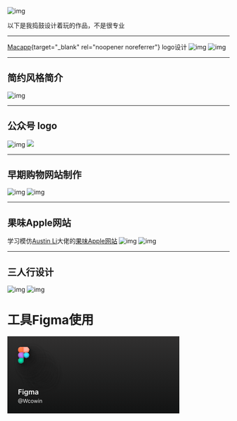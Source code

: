 ![img](https://cn.mcecy.com/image/20230401/bd42de2726075c84f5c44297f93cf221.png)

以下是我捣鼓设计着玩的作品，不是很专业  
***
[Macapp](https://macapp.org.cn/){target="_blank" rel="noopener noreferrer"} logo设计
![img](https://cn.mcecy.com/image/20230401/219682aee80dbf42ac2fd6931a719d7b.jpeg)
![img](https://cn.mcecy.com/image/20230401/06fcb3be6f1688dab454cb92e39613cc.png)
***
## 简约风格简介
![img](https://cn.mcecy.com/image/20230715/8ab6c5061737e364fe9ad6502552c5e4.png)
***

## 公众号 logo
![img](https://cn.mcecy.com/image/20230716/fbb63ff1b98f57f4f2cf92b75cfffb4d.jpeg)
<img class="img1" src="https://cn.mcecy.com/image/20230617/4e9361ee7d2d03ecb9de8aef7531db03.jpg">
***
## 早期购物网站制作  
![img](https://cn.mcecy.com/image/20230402/574c2334f9dfc5f88395acebfc630c23.png)
![img](https://cn.mcecy.com/image/20230402/8319a9373ecb7a0319f3d8b036bb412b.png)

***
## 果味Apple网站
学习模仿[Austin Li](https://github.com/austin2035/astro-air-blog)大佬的[果味Apple网站](https://wcowinastro.netlify.app/)
![img](https://cn.mcecy.com/image/20230505/61097d7951b8f10212a5ef7251615771.png)
![img](https://cn.mcecy.com/image/20230505/7d43a3f6641b35f70c7c1c2e1ac33520.png)
***
## 三人行设计
![img](https://cn.mcecy.com/image/20230503/fe666fc82cfee7250bb2afc3b108b2f0.png)
![img](https://cn.mcecy.com/image/20230528/66700ff7433b1618d6b995e13e1c2644.png)

# 工具Figma使用
<svg width="390" height="175" viewBox="0 0 390 175" fill="none" xmlns="http://www.w3.org/2000/svg">
<rect width="390" height="175" fill="url(#paint0_linear_45_32412)"/>
<g opacity="0.05" filter="url(#filter0_f_45_32412)">
<mask id="mask0_45_32412" style="mask-type:alpha" maskUnits="userSpaceOnUse" x="76" y="76" width="48" height="48">
<path d="M76.4022 82.6183C76.4022 79.2009 79.1726 76.4305 82.59 76.4305H88.7778V88.8061H82.59C79.1726 88.8061 76.4022 86.0358 76.4022 82.6183V82.6183Z" fill="#FF773D"/>
<path d="M76.4022 94.9939C76.4022 91.5765 79.1726 88.8062 82.59 88.8062H88.7778V101.182H82.59C79.1726 101.182 76.4022 98.4114 76.4022 94.9939V94.9939Z" fill="#C677FF"/>
<path d="M101.153 82.6183C101.153 79.2009 98.383 76.4305 94.9655 76.4305H88.7777V88.8061H94.9655C98.3829 88.8061 101.153 86.0358 101.153 82.6183V82.6183Z" fill="#FFB1A3"/>
<circle cx="94.9656" cy="94.9939" r="6.1878" fill="#2FEBFF"/>
<path d="M88.7778 107.369C88.7778 110.787 86.0074 113.557 82.59 113.557C79.1726 113.557 76.4022 110.787 76.4022 107.369C76.4022 103.952 79.1726 101.182 82.59 101.182C84.3596 101.182 88.7778 101.182 88.7778 101.182C88.7778 101.182 88.7778 105.722 88.7778 107.369Z" fill="#00EDAB"/>
</mask>
<g mask="url(#mask0_45_32412)">
<g filter="url(#filter1_d_45_32412)">
<rect x="76" y="76" width="47.9993" height="47.9981" fill="#171717"/>
</g>
</g>
</g>
<g opacity="0.1" filter="url(#filter2_f_45_32412)">
<mask id="mask1_45_32412" style="mask-type:alpha" maskUnits="userSpaceOnUse" x="72" y="72" width="48" height="48">
<path d="M72.4022 78.6183C72.4022 75.2009 75.1726 72.4305 78.59 72.4305H84.7778V84.8061H78.59C75.1726 84.8061 72.4022 82.0358 72.4022 78.6183V78.6183Z" fill="#FF773D"/>
<path d="M72.4022 90.9939C72.4022 87.5765 75.1726 84.8062 78.59 84.8062H84.7778V97.1817H78.59C75.1726 97.1817 72.4022 94.4114 72.4022 90.9939V90.9939Z" fill="#C677FF"/>
<path d="M97.1533 78.6183C97.1533 75.2009 94.383 72.4305 90.9655 72.4305H84.7777V84.8061H90.9655C94.3829 84.8061 97.1533 82.0358 97.1533 78.6183V78.6183Z" fill="#FFB1A3"/>
<circle cx="90.9656" cy="90.9939" r="6.1878" fill="#2FEBFF"/>
<path d="M84.7778 103.369C84.7778 106.787 82.0074 109.557 78.59 109.557C75.1726 109.557 72.4022 106.787 72.4022 103.369C72.4022 99.952 75.1726 97.1816 78.59 97.1816C80.3596 97.1816 84.7778 97.1816 84.7778 97.1816C84.7778 97.1816 84.7778 101.722 84.7778 103.369Z" fill="#00EDAB"/>
</mask>
<g mask="url(#mask1_45_32412)">
<g filter="url(#filter3_d_45_32412)">
<rect x="72" y="72" width="47.9993" height="47.9981" fill="#171717"/>
</g>
</g>
</g>
<g opacity="0.15" filter="url(#filter4_f_45_32412)">
<mask id="mask2_45_32412" style="mask-type:alpha" maskUnits="userSpaceOnUse" x="68" y="68" width="48" height="48">
<path d="M68.4022 74.6183C68.4022 71.2009 71.1726 68.4305 74.59 68.4305H80.7778V80.8061H74.59C71.1726 80.8061 68.4022 78.0358 68.4022 74.6183V74.6183Z" fill="#FF773D"/>
<path d="M68.4022 86.9939C68.4022 83.5765 71.1726 80.8062 74.59 80.8062H80.7778V93.1817H74.59C71.1726 93.1817 68.4022 90.4114 68.4022 86.9939V86.9939Z" fill="#C677FF"/>
<path d="M93.1533 74.6183C93.1533 71.2009 90.383 68.4305 86.9655 68.4305H80.7777V80.8061H86.9655C90.3829 80.8061 93.1533 78.0358 93.1533 74.6183V74.6183Z" fill="#FFB1A3"/>
<circle cx="86.9656" cy="86.9939" r="6.1878" fill="#2FEBFF"/>
<path d="M80.7778 99.3694C80.7778 102.787 78.0074 105.557 74.59 105.557C71.1726 105.557 68.4022 102.787 68.4022 99.3694C68.4022 95.952 71.1726 93.1816 74.59 93.1816C76.3596 93.1816 80.7778 93.1816 80.7778 93.1816C80.7778 93.1816 80.7778 97.7216 80.7778 99.3694Z" fill="#00EDAB"/>
</mask>
<g mask="url(#mask2_45_32412)">
<g filter="url(#filter5_d_45_32412)">
<rect x="68" y="68" width="47.9993" height="47.9981" fill="#171717"/>
</g>
</g>
</g>
<g opacity="0.2" filter="url(#filter6_f_45_32412)">
<mask id="mask3_45_32412" style="mask-type:alpha" maskUnits="userSpaceOnUse" x="64" y="64" width="48" height="48">
<path d="M64.4022 70.6183C64.4022 67.2009 67.1726 64.4305 70.59 64.4305H76.7778V76.8061H70.59C67.1726 76.8061 64.4022 74.0358 64.4022 70.6183V70.6183Z" fill="#FF773D"/>
<path d="M64.4022 82.9939C64.4022 79.5765 67.1726 76.8062 70.59 76.8062H76.7778V89.1817H70.59C67.1726 89.1817 64.4022 86.4114 64.4022 82.9939V82.9939Z" fill="#C677FF"/>
<path d="M89.1533 70.6183C89.1533 67.2009 86.383 64.4305 82.9655 64.4305H76.7777V76.8061H82.9655C86.3829 76.8061 89.1533 74.0358 89.1533 70.6183V70.6183Z" fill="#FFB1A3"/>
<circle cx="82.9656" cy="82.9939" r="6.1878" fill="#2FEBFF"/>
<path d="M76.7778 95.3694C76.7778 98.7869 74.0074 101.557 70.59 101.557C67.1726 101.557 64.4022 98.7869 64.4022 95.3694C64.4022 91.952 67.1726 89.1816 70.59 89.1816C72.3596 89.1816 76.7778 89.1816 76.7778 89.1816C76.7778 89.1816 76.7778 93.7216 76.7778 95.3694Z" fill="#00EDAB"/>
</mask>
<g mask="url(#mask3_45_32412)">
<g filter="url(#filter7_d_45_32412)">
<rect x="64" y="64" width="47.9993" height="47.9981" fill="#171717"/>
</g>
</g>
</g>
<g opacity="0.25" filter="url(#filter8_f_45_32412)">
<mask id="mask4_45_32412" style="mask-type:alpha" maskUnits="userSpaceOnUse" x="56" y="56" width="48" height="48">
<path d="M56.4022 62.6183C56.4022 59.2009 59.1726 56.4305 62.59 56.4305H68.7778V68.8061H62.59C59.1726 68.8061 56.4022 66.0358 56.4022 62.6183V62.6183Z" fill="#FF773D"/>
<path d="M56.4022 74.9939C56.4022 71.5765 59.1726 68.8062 62.59 68.8062H68.7778V81.1817H62.59C59.1726 81.1817 56.4022 78.4114 56.4022 74.9939V74.9939Z" fill="#C677FF"/>
<path d="M81.1533 62.6183C81.1533 59.2009 78.383 56.4305 74.9655 56.4305H68.7777V68.8061H74.9655C78.3829 68.8061 81.1533 66.0358 81.1533 62.6183V62.6183Z" fill="#FFB1A3"/>
<circle cx="74.9656" cy="74.9939" r="6.1878" fill="#2FEBFF"/>
<path d="M68.7778 87.3694C68.7778 90.7869 66.0074 93.5572 62.59 93.5572C59.1726 93.5572 56.4022 90.7869 56.4022 87.3694C56.4022 83.952 59.1726 81.1816 62.59 81.1816C64.3596 81.1816 68.7778 81.1816 68.7778 81.1816C68.7778 81.1816 68.7778 85.7216 68.7778 87.3694Z" fill="#00EDAB"/>
</mask>
<g mask="url(#mask4_45_32412)">
<g filter="url(#filter9_d_45_32412)">
<rect x="56" y="56" width="47.9993" height="47.9981" fill="#171717"/>
</g>
</g>
</g>
<g opacity="0.3" filter="url(#filter10_f_45_32412)">
<mask id="mask5_45_32412" style="mask-type:alpha" maskUnits="userSpaceOnUse" x="48" y="48" width="48" height="48">
<path d="M48.4022 54.6183C48.4022 51.2009 51.1726 48.4305 54.59 48.4305H60.7778V60.8061H54.59C51.1726 60.8061 48.4022 58.0358 48.4022 54.6183V54.6183Z" fill="#FF773D"/>
<path d="M48.4022 66.9939C48.4022 63.5765 51.1726 60.8062 54.59 60.8062H60.7778V73.1817H54.59C51.1726 73.1817 48.4022 70.4114 48.4022 66.9939V66.9939Z" fill="#C677FF"/>
<path d="M73.1533 54.6183C73.1533 51.2009 70.383 48.4305 66.9655 48.4305H60.7777V60.8061H66.9655C70.3829 60.8061 73.1533 58.0358 73.1533 54.6183V54.6183Z" fill="#FFB1A3"/>
<circle cx="66.9656" cy="66.9939" r="6.1878" fill="#2FEBFF"/>
<path d="M60.7778 79.3694C60.7778 82.7869 58.0074 85.5572 54.59 85.5572C51.1726 85.5572 48.4022 82.7869 48.4022 79.3694C48.4022 75.952 51.1726 73.1816 54.59 73.1816C56.3596 73.1816 60.7778 73.1816 60.7778 73.1816C60.7778 73.1816 60.7778 77.7216 60.7778 79.3694Z" fill="#00EDAB"/>
</mask>
<g mask="url(#mask5_45_32412)">
<g filter="url(#filter11_d_45_32412)">
<rect x="48" y="48" width="47.9993" height="47.9981" fill="#171717"/>
</g>
</g>
</g>
<g opacity="0.35" filter="url(#filter12_f_45_32412)">
<mask id="mask6_45_32412" style="mask-type:alpha" maskUnits="userSpaceOnUse" x="40" y="40" width="48" height="48">
<path d="M40.4022 46.6183C40.4022 43.2009 43.1726 40.4305 46.59 40.4305H52.7778V52.8061H46.59C43.1726 52.8061 40.4022 50.0358 40.4022 46.6183V46.6183Z" fill="#FF773D"/>
<path d="M40.4022 58.9939C40.4022 55.5765 43.1726 52.8062 46.59 52.8062H52.7778V65.1817H46.59C43.1726 65.1817 40.4022 62.4114 40.4022 58.9939V58.9939Z" fill="#C677FF"/>
<path d="M65.1533 46.6183C65.1533 43.2009 62.383 40.4305 58.9655 40.4305H52.7777V52.8061H58.9655C62.3829 52.8061 65.1533 50.0358 65.1533 46.6183V46.6183Z" fill="#FFB1A3"/>
<circle cx="58.9656" cy="58.9939" r="6.1878" fill="#2FEBFF"/>
<path d="M52.7778 71.3694C52.7778 74.7869 50.0074 77.5572 46.59 77.5572C43.1726 77.5572 40.4022 74.7869 40.4022 71.3694C40.4022 67.952 43.1726 65.1816 46.59 65.1816C48.3596 65.1816 52.7778 65.1816 52.7778 65.1816C52.7778 65.1816 52.7778 69.7216 52.7778 71.3694Z" fill="#00EDAB"/>
</mask>
<g mask="url(#mask6_45_32412)">
<g filter="url(#filter13_d_45_32412)">
<rect x="40" y="40" width="47.9993" height="47.9981" fill="#171717"/>
</g>
</g>
</g>
<g opacity="0.4" filter="url(#filter14_f_45_32412)">
<mask id="mask7_45_32412" style="mask-type:alpha" maskUnits="userSpaceOnUse" x="39" y="39" width="48" height="48">
<path d="M39.4022 45.6183C39.4022 42.2009 42.1726 39.4305 45.59 39.4305H51.7778V51.8061H45.59C42.1726 51.8061 39.4022 49.0358 39.4022 45.6183V45.6183Z" fill="#FF773D"/>
<path d="M39.4022 57.9939C39.4022 54.5765 42.1726 51.8062 45.59 51.8062H51.7778V64.1817H45.59C42.1726 64.1817 39.4022 61.4114 39.4022 57.9939V57.9939Z" fill="#C677FF"/>
<path d="M64.1533 45.6183C64.1533 42.2009 61.383 39.4305 57.9655 39.4305H51.7777V51.8061H57.9655C61.3829 51.8061 64.1533 49.0358 64.1533 45.6183V45.6183Z" fill="#FFB1A3"/>
<circle cx="57.9656" cy="57.9939" r="6.1878" fill="#2FEBFF"/>
<path d="M51.7778 70.3694C51.7778 73.7869 49.0074 76.5572 45.59 76.5572C42.1726 76.5572 39.4022 73.7869 39.4022 70.3694C39.4022 66.952 42.1726 64.1816 45.59 64.1816C47.3596 64.1816 51.7778 64.1816 51.7778 64.1816C51.7778 64.1816 51.7778 68.7216 51.7778 70.3694Z" fill="#00EDAB"/>
</mask>
<g mask="url(#mask7_45_32412)">
<g filter="url(#filter15_d_45_32412)">
<rect x="39" y="39" width="47.9993" height="47.9981" fill="#171717"/>
</g>
</g>
</g>
<g opacity="0.45" filter="url(#filter16_f_45_32412)">
<mask id="mask8_45_32412" style="mask-type:alpha" maskUnits="userSpaceOnUse" x="35" y="35" width="48" height="48">
<path d="M35.4022 41.6183C35.4022 38.2009 38.1726 35.4305 41.59 35.4305H47.7778V47.8061H41.59C38.1726 47.8061 35.4022 45.0358 35.4022 41.6183V41.6183Z" fill="#FF773D"/>
<path d="M35.4022 53.9939C35.4022 50.5765 38.1726 47.8062 41.59 47.8062H47.7778V60.1817H41.59C38.1726 60.1817 35.4022 57.4114 35.4022 53.9939V53.9939Z" fill="#C677FF"/>
<path d="M60.1533 41.6183C60.1533 38.2009 57.383 35.4305 53.9655 35.4305H47.7777V47.8061H53.9655C57.3829 47.8061 60.1533 45.0358 60.1533 41.6183V41.6183Z" fill="#FFB1A3"/>
<circle cx="53.9656" cy="53.9939" r="6.1878" fill="#2FEBFF"/>
<path d="M47.7778 66.3694C47.7778 69.7869 45.0074 72.5572 41.59 72.5572C38.1726 72.5572 35.4022 69.7869 35.4022 66.3694C35.4022 62.952 38.1726 60.1816 41.59 60.1816C43.3596 60.1816 47.7778 60.1816 47.7778 60.1816C47.7778 60.1816 47.7778 64.7216 47.7778 66.3694Z" fill="#00EDAB"/>
</mask>
<g mask="url(#mask8_45_32412)">
<g filter="url(#filter17_d_45_32412)">
<rect x="35" y="35" width="47.9993" height="47.9981" fill="#171717"/>
</g>
</g>
</g>
<g opacity="0.5" filter="url(#filter18_f_45_32412)">
<mask id="mask9_45_32412" style="mask-type:alpha" maskUnits="userSpaceOnUse" x="31" y="31" width="48" height="48">
<path d="M31.4022 37.6183C31.4022 34.2009 34.1726 31.4305 37.59 31.4305H43.7778V43.8061H37.59C34.1726 43.8061 31.4022 41.0358 31.4022 37.6183V37.6183Z" fill="#FF773D"/>
<path d="M31.4022 49.9939C31.4022 46.5765 34.1726 43.8062 37.59 43.8062H43.7778V56.1817H37.59C34.1726 56.1817 31.4022 53.4114 31.4022 49.9939V49.9939Z" fill="#C677FF"/>
<path d="M56.1533 37.6183C56.1533 34.2009 53.383 31.4305 49.9655 31.4305H43.7777V43.8061H49.9655C53.3829 43.8061 56.1533 41.0358 56.1533 37.6183V37.6183Z" fill="#FFB1A3"/>
<circle cx="49.9656" cy="49.9939" r="6.1878" fill="#2FEBFF"/>
<path d="M43.7778 62.3694C43.7778 65.7869 41.0074 68.5572 37.59 68.5572C34.1726 68.5572 31.4022 65.7869 31.4022 62.3694C31.4022 58.952 34.1726 56.1816 37.59 56.1816C39.3596 56.1816 43.7778 56.1816 43.7778 56.1816C43.7778 56.1816 43.7778 60.7216 43.7778 62.3694Z" fill="#00EDAB"/>
</mask>
<g mask="url(#mask9_45_32412)">
<g filter="url(#filter19_d_45_32412)">
<rect x="31" y="31" width="47.9993" height="47.9981" fill="#171717"/>
</g>
</g>
</g>
<g opacity="0.55" filter="url(#filter20_f_45_32412)">
<mask id="mask10_45_32412" style="mask-type:alpha" maskUnits="userSpaceOnUse" x="29" y="29" width="48" height="48">
<path d="M29.4022 35.6183C29.4022 32.2009 32.1726 29.4305 35.59 29.4305H41.7778V41.8061H35.59C32.1726 41.8061 29.4022 39.0358 29.4022 35.6183V35.6183Z" fill="#FF773D"/>
<path d="M29.4022 47.9939C29.4022 44.5765 32.1726 41.8062 35.59 41.8062H41.7778V54.1817H35.59C32.1726 54.1817 29.4022 51.4114 29.4022 47.9939V47.9939Z" fill="#C677FF"/>
<path d="M54.1533 35.6183C54.1533 32.2009 51.383 29.4305 47.9655 29.4305H41.7777V41.8061H47.9655C51.3829 41.8061 54.1533 39.0358 54.1533 35.6183V35.6183Z" fill="#FFB1A3"/>
<circle cx="47.9656" cy="47.9939" r="6.1878" fill="#2FEBFF"/>
<path d="M41.7778 60.3694C41.7778 63.7869 39.0074 66.5572 35.59 66.5572C32.1726 66.5572 29.4022 63.7869 29.4022 60.3694C29.4022 56.952 32.1726 54.1816 35.59 54.1816C37.3596 54.1816 41.7778 54.1816 41.7778 54.1816C41.7778 54.1816 41.7778 58.7216 41.7778 60.3694Z" fill="#00EDAB"/>
</mask>
<g mask="url(#mask10_45_32412)">
<g filter="url(#filter21_d_45_32412)">
<rect x="29" y="29" width="47.9993" height="47.9981" fill="#171717"/>
</g>
</g>
</g>
<g opacity="0.6" filter="url(#filter22_f_45_32412)">
<mask id="mask11_45_32412" style="mask-type:alpha" maskUnits="userSpaceOnUse" x="27" y="27" width="48" height="48">
<path d="M27.4022 33.6183C27.4022 30.2009 30.1726 27.4305 33.59 27.4305H39.7778V39.8061H33.59C30.1726 39.8061 27.4022 37.0358 27.4022 33.6183V33.6183Z" fill="#FF773D"/>
<path d="M27.4022 45.9939C27.4022 42.5765 30.1726 39.8062 33.59 39.8062H39.7778V52.1817H33.59C30.1726 52.1817 27.4022 49.4114 27.4022 45.9939V45.9939Z" fill="#C677FF"/>
<path d="M52.1533 33.6183C52.1533 30.2009 49.383 27.4305 45.9655 27.4305H39.7777V39.8061H45.9655C49.3829 39.8061 52.1533 37.0358 52.1533 33.6183V33.6183Z" fill="#FFB1A3"/>
<circle cx="45.9656" cy="45.9939" r="6.1878" fill="#2FEBFF"/>
<path d="M39.7778 58.3694C39.7778 61.7869 37.0074 64.5572 33.59 64.5572C30.1726 64.5572 27.4022 61.7869 27.4022 58.3694C27.4022 54.952 30.1726 52.1816 33.59 52.1816C35.3596 52.1816 39.7778 52.1816 39.7778 52.1816C39.7778 52.1816 39.7778 56.7216 39.7778 58.3694Z" fill="#00EDAB"/>
</mask>
<g mask="url(#mask11_45_32412)">
<g filter="url(#filter23_d_45_32412)">
<rect x="27" y="27" width="47.9993" height="47.9981" fill="#171717"/>
</g>
</g>
</g>
<g opacity="0.6" filter="url(#filter24_f_45_32412)">
<mask id="mask12_45_32412" style="mask-type:alpha" maskUnits="userSpaceOnUse" x="26" y="26" width="48" height="48">
<path d="M26.4022 32.6183C26.4022 29.2009 29.1726 26.4305 32.59 26.4305H38.7778V38.8061H32.59C29.1726 38.8061 26.4022 36.0358 26.4022 32.6183V32.6183Z" fill="#FF773D"/>
<path d="M26.4022 44.9939C26.4022 41.5765 29.1726 38.8062 32.59 38.8062H38.7778V51.1817H32.59C29.1726 51.1817 26.4022 48.4114 26.4022 44.9939V44.9939Z" fill="#C677FF"/>
<path d="M51.1533 32.6183C51.1533 29.2009 48.383 26.4305 44.9655 26.4305H38.7777V38.8061H44.9655C48.3829 38.8061 51.1533 36.0358 51.1533 32.6183V32.6183Z" fill="#FFB1A3"/>
<circle cx="44.9656" cy="44.9939" r="6.1878" fill="#2FEBFF"/>
<path d="M38.7778 57.3694C38.7778 60.7869 36.0074 63.5572 32.59 63.5572C29.1726 63.5572 26.4022 60.7869 26.4022 57.3694C26.4022 53.952 29.1726 51.1816 32.59 51.1816C34.3596 51.1816 38.7778 51.1816 38.7778 51.1816C38.7778 51.1816 38.7778 55.7216 38.7778 57.3694Z" fill="#00EDAB"/>
</mask>
<g mask="url(#mask12_45_32412)">
<g filter="url(#filter25_d_45_32412)">
<rect x="26" y="26" width="47.9993" height="47.9981" fill="#171717"/>
</g>
</g>
</g>
<g opacity="0.6" filter="url(#filter26_f_45_32412)">
<mask id="mask13_45_32412" style="mask-type:alpha" maskUnits="userSpaceOnUse" x="25" y="25" width="48" height="48">
<path d="M25.4022 31.6183C25.4022 28.2009 28.1726 25.4305 31.59 25.4305H37.7778V37.8061H31.59C28.1726 37.8061 25.4022 35.0358 25.4022 31.6183V31.6183Z" fill="#FF773D"/>
<path d="M25.4022 43.9939C25.4022 40.5765 28.1726 37.8062 31.59 37.8062H37.7778V50.1817H31.59C28.1726 50.1817 25.4022 47.4114 25.4022 43.9939V43.9939Z" fill="#C677FF"/>
<path d="M50.1533 31.6183C50.1533 28.2009 47.383 25.4305 43.9655 25.4305H37.7777V37.8061H43.9655C47.3829 37.8061 50.1533 35.0358 50.1533 31.6183V31.6183Z" fill="#FFB1A3"/>
<circle cx="43.9656" cy="43.9939" r="6.1878" fill="#2FEBFF"/>
<path d="M37.7778 56.3694C37.7778 59.7869 35.0074 62.5572 31.59 62.5572C28.1726 62.5572 25.4022 59.7869 25.4022 56.3694C25.4022 52.952 28.1726 50.1816 31.59 50.1816C33.3596 50.1816 37.7778 50.1816 37.7778 50.1816C37.7778 50.1816 37.7778 54.7216 37.7778 56.3694Z" fill="#00EDAB"/>
</mask>
<g mask="url(#mask13_45_32412)">
<g filter="url(#filter27_d_45_32412)">
<rect x="25" y="25" width="47.9993" height="47.9981" fill="#171717"/>
</g>
</g>
</g>
<g opacity="0.6" filter="url(#filter28_f_45_32412)">
<mask id="mask14_45_32412" style="mask-type:alpha" maskUnits="userSpaceOnUse" x="24" y="24" width="49" height="49">
<path d="M24.9022 31.1183C24.9022 27.7009 27.6726 24.9305 31.09 24.9305H37.2778V37.3061H31.09C27.6726 37.3061 24.9022 34.5358 24.9022 31.1183V31.1183Z" fill="#FF773D"/>
<path d="M24.9022 43.4939C24.9022 40.0765 27.6726 37.3062 31.09 37.3062H37.2778V49.6817H31.09C27.6726 49.6817 24.9022 46.9114 24.9022 43.4939V43.4939Z" fill="#C677FF"/>
<path d="M49.6533 31.1183C49.6533 27.7009 46.883 24.9305 43.4655 24.9305H37.2777V37.3061H43.4655C46.8829 37.3061 49.6533 34.5358 49.6533 31.1183V31.1183Z" fill="#FFB1A3"/>
<circle cx="43.4656" cy="43.4939" r="6.1878" fill="#2FEBFF"/>
<path d="M37.2778 55.8694C37.2778 59.2869 34.5074 62.0572 31.09 62.0572C27.6726 62.0572 24.9022 59.2869 24.9022 55.8694C24.9022 52.452 27.6726 49.6816 31.09 49.6816C32.8596 49.6816 37.2778 49.6816 37.2778 49.6816C37.2778 49.6816 37.2778 54.2216 37.2778 55.8694Z" fill="#00EDAB"/>
</mask>
<g mask="url(#mask14_45_32412)">
<g filter="url(#filter29_d_45_32412)">
<rect x="24.5" y="24.5" width="47.9993" height="47.9981" fill="#171717"/>
</g>
</g>
</g>
<g filter="url(#filter30_ii_45_32412)">
<path d="M24.4022 30.6183C24.4022 27.2009 27.1726 24.4305 30.59 24.4305H36.7778V36.8061H30.59C27.1726 36.8061 24.4022 34.0358 24.4022 30.6183V30.6183Z" fill="#FF773D"/>
</g>
<g filter="url(#filter31_ii_45_32412)">
<path d="M24.4022 42.9939C24.4022 39.5765 27.1726 36.8062 30.59 36.8062H36.7778V49.1817H30.59C27.1726 49.1817 24.4022 46.4114 24.4022 42.9939V42.9939Z" fill="#C677FF"/>
</g>
<g filter="url(#filter32_ii_45_32412)">
<path d="M49.1533 30.6183C49.1533 27.2009 46.383 24.4305 42.9655 24.4305H36.7777V36.8061H42.9655C46.3829 36.8061 49.1533 34.0358 49.1533 30.6183V30.6183Z" fill="#FFB1A3"/>
</g>
<g filter="url(#filter33_ii_45_32412)">
<circle cx="42.9656" cy="42.9939" r="6.1878" fill="#2FEBFF"/>
</g>
<g filter="url(#filter34_ii_45_32412)">
<path d="M36.7778 55.3694C36.7778 58.7869 34.0074 61.5572 30.59 61.5572C27.1726 61.5572 24.4022 58.7869 24.4022 55.3694C24.4022 51.952 27.1726 49.1816 30.59 49.1816C32.3596 49.1816 36.7778 49.1816 36.7778 49.1816C36.7778 49.1816 36.7778 53.7216 36.7778 55.3694Z" fill="#00EDAB"/>
</g>
<path d="M25.1477 132V120.364H32.6023V122.131H27.2557V125.29H32.0909V127.057H27.2557V132H25.1477ZM34.4318 132V123.273H36.4886V132H34.4318ZM35.4659 122.034C35.1402 122.034 34.8598 121.926 34.625 121.71C34.3902 121.491 34.2727 121.227 34.2727 120.92C34.2727 120.61 34.3902 120.347 34.625 120.131C34.8598 119.911 35.1402 119.801 35.4659 119.801C35.7955 119.801 36.0758 119.911 36.3068 120.131C36.5417 120.347 36.6591 120.61 36.6591 120.92C36.6591 121.227 36.5417 121.491 36.3068 121.71C36.0758 121.926 35.7955 122.034 35.4659 122.034ZM42.3991 135.455C41.6605 135.455 41.026 135.354 40.4957 135.153C39.9654 134.956 39.5393 134.691 39.2173 134.358C38.8954 134.025 38.6719 133.655 38.5469 133.25L40.3991 132.801C40.4825 132.972 40.6037 133.14 40.7628 133.307C40.9219 133.477 41.1359 133.617 41.4048 133.727C41.6776 133.841 42.0204 133.898 42.4332 133.898C43.0166 133.898 43.4995 133.756 43.8821 133.472C44.2647 133.191 44.456 132.729 44.456 132.085V130.432H44.3537C44.2476 130.644 44.0923 130.862 43.8878 131.085C43.687 131.309 43.42 131.496 43.0866 131.648C42.7571 131.799 42.3423 131.875 41.8423 131.875C41.1719 131.875 40.5639 131.718 40.0185 131.403C39.4768 131.085 39.045 130.612 38.723 129.983C38.4048 129.35 38.2457 128.559 38.2457 127.608C38.2457 126.65 38.4048 125.841 38.723 125.182C39.045 124.519 39.4787 124.017 40.0241 123.676C40.5696 123.331 41.1776 123.159 41.848 123.159C42.3594 123.159 42.7798 123.246 43.1094 123.42C43.4427 123.591 43.7079 123.797 43.9048 124.04C44.1018 124.278 44.2514 124.504 44.3537 124.716H44.4673V123.273H46.4957V132.142C46.4957 132.888 46.3177 133.506 45.9616 133.994C45.6056 134.483 45.1188 134.848 44.5014 135.091C43.884 135.333 43.1832 135.455 42.3991 135.455ZM42.4162 130.261C42.8518 130.261 43.223 130.155 43.5298 129.943C43.8366 129.731 44.0696 129.426 44.2287 129.028C44.3878 128.631 44.4673 128.153 44.4673 127.597C44.4673 127.047 44.3878 126.566 44.2287 126.153C44.0734 125.741 43.8423 125.42 43.5355 125.193C43.2325 124.962 42.8594 124.847 42.4162 124.847C41.9579 124.847 41.5753 124.966 41.2685 125.205C40.9616 125.443 40.7306 125.771 40.5753 126.188C40.42 126.6 40.3423 127.07 40.3423 127.597C40.3423 128.131 40.42 128.598 40.5753 129C40.7344 129.398 40.9673 129.708 41.2741 129.932C41.5848 130.152 41.9654 130.261 42.4162 130.261ZM48.6037 132V123.273H50.5696V124.756H50.6719C50.8537 124.256 51.1548 123.866 51.5753 123.585C51.9957 123.301 52.4976 123.159 53.081 123.159C53.6719 123.159 54.17 123.303 54.5753 123.591C54.9844 123.875 55.2723 124.263 55.4389 124.756H55.5298C55.723 124.271 56.0488 123.884 56.5071 123.597C56.9692 123.305 57.5166 123.159 58.1491 123.159C58.9522 123.159 59.6075 123.413 60.1151 123.92C60.6226 124.428 60.8764 125.169 60.8764 126.142V132H58.8139V126.46C58.8139 125.919 58.67 125.523 58.3821 125.273C58.0942 125.019 57.742 124.892 57.3253 124.892C56.8291 124.892 56.4408 125.047 56.1605 125.358C55.884 125.665 55.7457 126.064 55.7457 126.557V132H53.7287V126.375C53.7287 125.924 53.5923 125.564 53.3196 125.295C53.0507 125.027 52.6984 124.892 52.2628 124.892C51.9673 124.892 51.6984 124.968 51.456 125.119C51.2135 125.267 51.0204 125.477 50.8764 125.75C50.7325 126.019 50.6605 126.333 50.6605 126.693V132H48.6037ZM65.4744 132.176C64.9214 132.176 64.4233 132.078 63.9801 131.881C63.5407 131.68 63.1922 131.384 62.9347 130.994C62.6809 130.604 62.554 130.123 62.554 129.551C62.554 129.059 62.6449 128.652 62.8267 128.33C63.0085 128.008 63.2566 127.75 63.571 127.557C63.8854 127.364 64.2396 127.218 64.6335 127.119C65.0313 127.017 65.4422 126.943 65.8665 126.898C66.3778 126.845 66.7926 126.797 67.1108 126.756C67.429 126.71 67.66 126.642 67.804 126.551C67.9517 126.456 68.0256 126.311 68.0256 126.114V126.08C68.0256 125.652 67.8987 125.32 67.6449 125.085C67.3911 124.85 67.0256 124.733 66.5483 124.733C66.0445 124.733 65.6449 124.843 65.3494 125.062C65.0578 125.282 64.8608 125.542 64.7585 125.841L62.8381 125.568C62.9896 125.038 63.2396 124.595 63.5881 124.239C63.9366 123.879 64.3627 123.61 64.8665 123.432C65.3703 123.25 65.9271 123.159 66.5369 123.159C66.9574 123.159 67.3759 123.208 67.7926 123.307C68.2093 123.405 68.59 123.568 68.9347 123.795C69.2794 124.019 69.5559 124.324 69.7642 124.71C69.9763 125.097 70.0824 125.58 70.0824 126.159V132H68.1051V130.801H68.0369C67.9119 131.044 67.7358 131.271 67.5085 131.483C67.285 131.691 67.0028 131.86 66.6619 131.989C66.3248 132.114 65.929 132.176 65.4744 132.176ZM66.0085 130.665C66.4214 130.665 66.7794 130.583 67.0824 130.42C67.3854 130.254 67.6184 130.034 67.7812 129.761C67.9479 129.489 68.0312 129.191 68.0312 128.869V127.841C67.9669 127.894 67.857 127.943 67.7017 127.989C67.5502 128.034 67.3797 128.074 67.1903 128.108C67.0009 128.142 66.8134 128.172 66.6278 128.199C66.4422 128.225 66.2813 128.248 66.1449 128.267C65.8381 128.309 65.5634 128.377 65.321 128.472C65.0786 128.566 64.8873 128.699 64.7472 128.869C64.607 129.036 64.5369 129.252 64.5369 129.517C64.5369 129.896 64.6752 130.182 64.9517 130.375C65.2282 130.568 65.5805 130.665 66.0085 130.665Z" fill="#FBFBFB"/>
<path d="M29.9489 152.023C29.0795 152.023 28.3111 151.903 27.6435 151.665C26.9759 151.429 26.4148 151.081 25.9602 150.621C25.5057 150.161 25.1619 149.597 24.929 148.929C24.696 148.261 24.5795 147.497 24.5795 146.636C24.5795 145.804 24.6974 145.06 24.9332 144.403C25.1719 143.747 25.517 143.19 25.9688 142.733C26.4233 142.273 26.9744 141.922 27.6222 141.68C28.2727 141.439 29.0085 141.318 29.8295 141.318C30.6278 141.318 31.3267 141.449 31.9261 141.71C32.5284 141.969 33.0313 142.32 33.4347 142.763C33.8409 143.203 34.1449 143.699 34.3466 144.25C34.5511 144.801 34.6534 145.369 34.6534 145.955C34.6534 146.366 34.6335 146.784 34.5938 147.207C34.554 147.631 34.4702 148.02 34.3423 148.375C34.2145 148.727 34.017 149.011 33.75 149.227C33.4858 149.443 33.1278 149.551 32.6761 149.551C32.4773 149.551 32.2585 149.52 32.0199 149.457C31.7812 149.395 31.5696 149.291 31.3849 149.146C31.2003 149.001 31.0909 148.807 31.0568 148.562H31.0057C30.9375 148.727 30.8324 148.884 30.6903 149.031C30.5511 149.179 30.3679 149.297 30.1406 149.385C29.9162 149.473 29.642 149.511 29.3182 149.5C28.9489 149.486 28.6236 149.403 28.3423 149.253C28.0611 149.099 27.8253 148.892 27.6349 148.631C27.4474 148.366 27.3054 148.061 27.2088 147.714C27.1151 147.365 27.0682 146.989 27.0682 146.585C27.0682 146.202 27.125 145.851 27.2386 145.533C27.3523 145.214 27.5099 144.936 27.7116 144.697C27.9162 144.459 28.1548 144.268 28.4276 144.126C28.7031 143.982 29 143.892 29.3182 143.858C29.6023 143.83 29.8608 143.842 30.0938 143.896C30.3267 143.947 30.5185 144.026 30.669 144.131C30.8196 144.233 30.9148 144.347 30.9545 144.472H31.0057V143.994H31.9091V147.847C31.9091 148.085 31.9759 148.295 32.1094 148.477C32.2429 148.659 32.4375 148.75 32.6932 148.75C32.983 148.75 33.2045 148.651 33.358 148.452C33.5142 148.253 33.6207 147.946 33.6776 147.531C33.7372 147.116 33.767 146.585 33.767 145.938C33.767 145.557 33.7145 145.182 33.6094 144.812C33.5071 144.44 33.3509 144.092 33.1406 143.768C32.9332 143.445 32.6705 143.159 32.3523 142.912C32.0341 142.665 31.6605 142.472 31.2315 142.332C30.8054 142.19 30.321 142.119 29.7784 142.119C29.1108 142.119 28.5128 142.223 27.9844 142.43C27.4588 142.635 27.0114 142.935 26.642 143.33C26.2756 143.722 25.9957 144.199 25.8026 144.761C25.6122 145.321 25.517 145.957 25.517 146.67C25.517 147.395 25.6122 148.038 25.8026 148.601C25.9957 149.163 26.2798 149.638 26.6548 150.024C27.0327 150.411 27.5 150.705 28.0568 150.906C28.6136 151.105 29.2557 151.205 29.983 151.205C30.2955 151.205 30.6037 151.175 30.9077 151.115C31.2116 151.055 31.4801 150.99 31.7131 150.919C31.946 150.848 32.1136 150.795 32.2159 150.761L32.4545 151.545C32.2784 151.619 32.0483 151.693 31.7642 151.767C31.483 151.841 31.1818 151.902 30.8608 151.95C30.5426 151.999 30.2386 152.023 29.9489 152.023ZM29.4545 148.631C29.8352 148.631 30.1435 148.554 30.3793 148.401C30.6151 148.247 30.7869 148.016 30.8949 147.706C31.0028 147.396 31.0568 147.006 31.0568 146.534C31.0568 146.057 30.9972 145.685 30.8778 145.418C30.7585 145.151 30.5824 144.963 30.3494 144.855C30.1165 144.747 29.8295 144.693 29.4886 144.693C29.1648 144.693 28.8878 144.778 28.6577 144.949C28.4304 145.116 28.2557 145.341 28.1335 145.622C28.0142 145.901 27.9545 146.205 27.9545 146.534C27.9545 146.898 28.0028 147.24 28.0994 147.561C28.196 147.879 28.3537 148.138 28.5724 148.337C28.7912 148.533 29.0852 148.631 29.4545 148.631ZM37.8803 151L35.494 142.273H36.5678L38.3917 149.381H38.4769L40.3349 142.273H41.5281L43.386 149.381H43.4712L45.2951 142.273H46.369L43.9826 151H42.8917L40.9656 144.045H40.8974L38.9712 151H37.8803ZM49.5991 151.136C48.9854 151.136 48.457 150.991 48.0138 150.702C47.5707 150.412 47.2298 150.013 46.9911 149.504C46.7525 148.996 46.6332 148.415 46.6332 147.761C46.6332 147.097 46.7553 146.51 46.9996 146.001C47.2468 145.49 47.5906 145.091 48.0309 144.804C48.4741 144.514 48.9911 144.369 49.582 144.369C50.0423 144.369 50.457 144.455 50.8263 144.625C51.1957 144.795 51.4982 145.034 51.734 145.341C51.9698 145.648 52.1161 146.006 52.1729 146.415H51.1673C51.0906 146.116 50.9201 145.852 50.6559 145.622C50.3945 145.389 50.0423 145.273 49.5991 145.273C49.207 145.273 48.8633 145.375 48.5678 145.58C48.2752 145.781 48.0465 146.067 47.8817 146.436C47.7198 146.803 47.6388 147.233 47.6388 147.727C47.6388 148.233 47.7184 148.673 47.8775 149.048C48.0394 149.423 48.2667 149.714 48.5593 149.922C48.8548 150.129 49.2013 150.233 49.5991 150.233C49.8604 150.233 50.0977 150.188 50.3107 150.097C50.5238 150.006 50.7042 149.875 50.8519 149.705C50.9996 149.534 51.1048 149.33 51.1673 149.091H52.1729C52.1161 149.477 51.9755 149.825 51.7511 150.135C51.5295 150.442 51.2354 150.686 50.869 150.868C50.5053 151.047 50.082 151.136 49.5991 151.136ZM56.3022 151.136C55.7113 151.136 55.1928 150.996 54.7468 150.714C54.3036 150.433 53.957 150.04 53.707 149.534C53.4599 149.028 53.3363 148.437 53.3363 147.761C53.3363 147.08 53.4599 146.484 53.707 145.976C53.957 145.467 54.3036 145.072 54.7468 144.791C55.1928 144.51 55.7113 144.369 56.3022 144.369C56.8931 144.369 57.4102 144.51 57.8533 144.791C58.2994 145.072 58.646 145.467 58.8931 145.976C59.1431 146.484 59.2681 147.08 59.2681 147.761C59.2681 148.437 59.1431 149.028 58.8931 149.534C58.646 150.04 58.2994 150.433 57.8533 150.714C57.4102 150.996 56.8931 151.136 56.3022 151.136ZM56.3022 150.233C56.7511 150.233 57.1204 150.118 57.4102 149.888C57.6999 149.658 57.9144 149.355 58.0536 148.98C58.1928 148.605 58.2624 148.199 58.2624 147.761C58.2624 147.324 58.1928 146.916 58.0536 146.538C57.9144 146.161 57.6999 145.855 57.4102 145.622C57.1204 145.389 56.7511 145.273 56.3022 145.273C55.8533 145.273 55.484 145.389 55.1942 145.622C54.9045 145.855 54.69 146.161 54.5508 146.538C54.4116 146.916 54.342 147.324 54.342 147.761C54.342 148.199 54.4116 148.605 54.5508 148.98C54.69 149.355 54.9045 149.658 55.1942 149.888C55.484 150.118 55.8533 150.233 56.3022 150.233ZM62.0636 151L60.0692 144.455H61.1261L62.5408 149.466H62.609L64.0067 144.455H65.0806L66.4613 149.449H66.5295L67.9442 144.455H69.0011L67.0067 151H66.0181L64.5863 145.972H64.484L63.0522 151H62.0636ZM70.3306 151V144.455H71.3363V151H70.3306ZM70.842 143.364C70.646 143.364 70.4769 143.297 70.3349 143.163C70.1957 143.03 70.1261 142.869 70.1261 142.682C70.1261 142.494 70.1957 142.334 70.3349 142.2C70.4769 142.067 70.646 142 70.842 142C71.038 142 71.2056 142.067 71.3448 142.2C71.4869 142.334 71.5579 142.494 71.5579 142.682C71.5579 142.869 71.4869 143.03 71.3448 143.163C71.2056 143.297 71.038 143.364 70.842 143.364ZM74.1839 147.062V151H73.1783V144.455H74.1499V145.477H74.2351C74.3885 145.145 74.6214 144.878 74.9339 144.676C75.2464 144.472 75.6499 144.369 76.1442 144.369C76.5874 144.369 76.9751 144.46 77.3075 144.642C77.6399 144.821 77.8984 145.094 78.0831 145.46C78.2678 145.824 78.3601 146.284 78.3601 146.841V151H77.3544V146.909C77.3544 146.395 77.2209 145.994 76.9538 145.707C76.6868 145.418 76.3203 145.273 75.8544 145.273C75.5334 145.273 75.2464 145.342 74.9936 145.482C74.7436 145.621 74.5462 145.824 74.4013 146.091C74.2564 146.358 74.1839 146.682 74.1839 147.062Z" fill="#FBFBFB"/>
<defs>
<filter id="filter0_f_45_32412" x="28" y="28" width="144" height="144" filterUnits="userSpaceOnUse" color-interpolation-filters="sRGB">
<feFlood flood-opacity="0" result="BackgroundImageFix"/>
<feBlend mode="normal" in="SourceGraphic" in2="BackgroundImageFix" result="shape"/>
<feGaussianBlur stdDeviation="24" result="effect1_foregroundBlur_45_32412"/>
</filter>
<filter id="filter1_d_45_32412" x="72" y="76" width="55.9993" height="55.9982" filterUnits="userSpaceOnUse" color-interpolation-filters="sRGB">
<feFlood flood-opacity="0" result="BackgroundImageFix"/>
<feColorMatrix in="SourceAlpha" type="matrix" values="0 0 0 0 0 0 0 0 0 0 0 0 0 0 0 0 0 0 127 0" result="hardAlpha"/>
<feOffset dy="4"/>
<feGaussianBlur stdDeviation="2"/>
<feComposite in2="hardAlpha" operator="out"/>
<feColorMatrix type="matrix" values="0 0 0 0 0 0 0 0 0 0 0 0 0 0 0 0 0 0 0.25 0"/>
<feBlend mode="normal" in2="BackgroundImageFix" result="effect1_dropShadow_45_32412"/>
<feBlend mode="normal" in="SourceGraphic" in2="effect1_dropShadow_45_32412" result="shape"/>
</filter>
<filter id="filter2_f_45_32412" x="28" y="28" width="136" height="136" filterUnits="userSpaceOnUse" color-interpolation-filters="sRGB">
<feFlood flood-opacity="0" result="BackgroundImageFix"/>
<feBlend mode="normal" in="SourceGraphic" in2="BackgroundImageFix" result="shape"/>
<feGaussianBlur stdDeviation="22" result="effect1_foregroundBlur_45_32412"/>
</filter>
<filter id="filter3_d_45_32412" x="68" y="72" width="55.9993" height="55.9982" filterUnits="userSpaceOnUse" color-interpolation-filters="sRGB">
<feFlood flood-opacity="0" result="BackgroundImageFix"/>
<feColorMatrix in="SourceAlpha" type="matrix" values="0 0 0 0 0 0 0 0 0 0 0 0 0 0 0 0 0 0 127 0" result="hardAlpha"/>
<feOffset dy="4"/>
<feGaussianBlur stdDeviation="2"/>
<feComposite in2="hardAlpha" operator="out"/>
<feColorMatrix type="matrix" values="0 0 0 0 0 0 0 0 0 0 0 0 0 0 0 0 0 0 0.25 0"/>
<feBlend mode="normal" in2="BackgroundImageFix" result="effect1_dropShadow_45_32412"/>
<feBlend mode="normal" in="SourceGraphic" in2="effect1_dropShadow_45_32412" result="shape"/>
</filter>
<filter id="filter4_f_45_32412" x="28" y="28" width="128" height="128" filterUnits="userSpaceOnUse" color-interpolation-filters="sRGB">
<feFlood flood-opacity="0" result="BackgroundImageFix"/>
<feBlend mode="normal" in="SourceGraphic" in2="BackgroundImageFix" result="shape"/>
<feGaussianBlur stdDeviation="20" result="effect1_foregroundBlur_45_32412"/>
</filter>
<filter id="filter5_d_45_32412" x="64" y="68" width="55.9993" height="55.9982" filterUnits="userSpaceOnUse" color-interpolation-filters="sRGB">
<feFlood flood-opacity="0" result="BackgroundImageFix"/>
<feColorMatrix in="SourceAlpha" type="matrix" values="0 0 0 0 0 0 0 0 0 0 0 0 0 0 0 0 0 0 127 0" result="hardAlpha"/>
<feOffset dy="4"/>
<feGaussianBlur stdDeviation="2"/>
<feComposite in2="hardAlpha" operator="out"/>
<feColorMatrix type="matrix" values="0 0 0 0 0 0 0 0 0 0 0 0 0 0 0 0 0 0 0.25 0"/>
<feBlend mode="normal" in2="BackgroundImageFix" result="effect1_dropShadow_45_32412"/>
<feBlend mode="normal" in="SourceGraphic" in2="effect1_dropShadow_45_32412" result="shape"/>
</filter>
<filter id="filter6_f_45_32412" x="24" y="24" width="128" height="128" filterUnits="userSpaceOnUse" color-interpolation-filters="sRGB">
<feFlood flood-opacity="0" result="BackgroundImageFix"/>
<feBlend mode="normal" in="SourceGraphic" in2="BackgroundImageFix" result="shape"/>
<feGaussianBlur stdDeviation="20" result="effect1_foregroundBlur_45_32412"/>
</filter>
<filter id="filter7_d_45_32412" x="60" y="64" width="55.9993" height="55.9982" filterUnits="userSpaceOnUse" color-interpolation-filters="sRGB">
<feFlood flood-opacity="0" result="BackgroundImageFix"/>
<feColorMatrix in="SourceAlpha" type="matrix" values="0 0 0 0 0 0 0 0 0 0 0 0 0 0 0 0 0 0 127 0" result="hardAlpha"/>
<feOffset dy="4"/>
<feGaussianBlur stdDeviation="2"/>
<feComposite in2="hardAlpha" operator="out"/>
<feColorMatrix type="matrix" values="0 0 0 0 0 0 0 0 0 0 0 0 0 0 0 0 0 0 0.25 0"/>
<feBlend mode="normal" in2="BackgroundImageFix" result="effect1_dropShadow_45_32412"/>
<feBlend mode="normal" in="SourceGraphic" in2="effect1_dropShadow_45_32412" result="shape"/>
</filter>
<filter id="filter8_f_45_32412" x="24" y="24" width="112" height="112" filterUnits="userSpaceOnUse" color-interpolation-filters="sRGB">
<feFlood flood-opacity="0" result="BackgroundImageFix"/>
<feBlend mode="normal" in="SourceGraphic" in2="BackgroundImageFix" result="shape"/>
<feGaussianBlur stdDeviation="16" result="effect1_foregroundBlur_45_32412"/>
</filter>
<filter id="filter9_d_45_32412" x="52" y="56" width="55.9993" height="55.9982" filterUnits="userSpaceOnUse" color-interpolation-filters="sRGB">
<feFlood flood-opacity="0" result="BackgroundImageFix"/>
<feColorMatrix in="SourceAlpha" type="matrix" values="0 0 0 0 0 0 0 0 0 0 0 0 0 0 0 0 0 0 127 0" result="hardAlpha"/>
<feOffset dy="4"/>
<feGaussianBlur stdDeviation="2"/>
<feComposite in2="hardAlpha" operator="out"/>
<feColorMatrix type="matrix" values="0 0 0 0 0 0 0 0 0 0 0 0 0 0 0 0 0 0 0.25 0"/>
<feBlend mode="normal" in2="BackgroundImageFix" result="effect1_dropShadow_45_32412"/>
<feBlend mode="normal" in="SourceGraphic" in2="effect1_dropShadow_45_32412" result="shape"/>
</filter>
<filter id="filter10_f_45_32412" x="20" y="20" width="104" height="104" filterUnits="userSpaceOnUse" color-interpolation-filters="sRGB">
<feFlood flood-opacity="0" result="BackgroundImageFix"/>
<feBlend mode="normal" in="SourceGraphic" in2="BackgroundImageFix" result="shape"/>
<feGaussianBlur stdDeviation="14" result="effect1_foregroundBlur_45_32412"/>
</filter>
<filter id="filter11_d_45_32412" x="44" y="48" width="55.9993" height="55.9982" filterUnits="userSpaceOnUse" color-interpolation-filters="sRGB">
<feFlood flood-opacity="0" result="BackgroundImageFix"/>
<feColorMatrix in="SourceAlpha" type="matrix" values="0 0 0 0 0 0 0 0 0 0 0 0 0 0 0 0 0 0 127 0" result="hardAlpha"/>
<feOffset dy="4"/>
<feGaussianBlur stdDeviation="2"/>
<feComposite in2="hardAlpha" operator="out"/>
<feColorMatrix type="matrix" values="0 0 0 0 0 0 0 0 0 0 0 0 0 0 0 0 0 0 0.25 0"/>
<feBlend mode="normal" in2="BackgroundImageFix" result="effect1_dropShadow_45_32412"/>
<feBlend mode="normal" in="SourceGraphic" in2="effect1_dropShadow_45_32412" result="shape"/>
</filter>
<filter id="filter12_f_45_32412" x="16" y="16" width="96" height="96" filterUnits="userSpaceOnUse" color-interpolation-filters="sRGB">
<feFlood flood-opacity="0" result="BackgroundImageFix"/>
<feBlend mode="normal" in="SourceGraphic" in2="BackgroundImageFix" result="shape"/>
<feGaussianBlur stdDeviation="12" result="effect1_foregroundBlur_45_32412"/>
</filter>
<filter id="filter13_d_45_32412" x="36" y="40" width="55.9993" height="55.9982" filterUnits="userSpaceOnUse" color-interpolation-filters="sRGB">
<feFlood flood-opacity="0" result="BackgroundImageFix"/>
<feColorMatrix in="SourceAlpha" type="matrix" values="0 0 0 0 0 0 0 0 0 0 0 0 0 0 0 0 0 0 127 0" result="hardAlpha"/>
<feOffset dy="4"/>
<feGaussianBlur stdDeviation="2"/>
<feComposite in2="hardAlpha" operator="out"/>
<feColorMatrix type="matrix" values="0 0 0 0 0 0 0 0 0 0 0 0 0 0 0 0 0 0 0.25 0"/>
<feBlend mode="normal" in2="BackgroundImageFix" result="effect1_dropShadow_45_32412"/>
<feBlend mode="normal" in="SourceGraphic" in2="effect1_dropShadow_45_32412" result="shape"/>
</filter>
<filter id="filter14_f_45_32412" x="15" y="15" width="96" height="96" filterUnits="userSpaceOnUse" color-interpolation-filters="sRGB">
<feFlood flood-opacity="0" result="BackgroundImageFix"/>
<feBlend mode="normal" in="SourceGraphic" in2="BackgroundImageFix" result="shape"/>
<feGaussianBlur stdDeviation="12" result="effect1_foregroundBlur_45_32412"/>
</filter>
<filter id="filter15_d_45_32412" x="35" y="39" width="55.9993" height="55.9982" filterUnits="userSpaceOnUse" color-interpolation-filters="sRGB">
<feFlood flood-opacity="0" result="BackgroundImageFix"/>
<feColorMatrix in="SourceAlpha" type="matrix" values="0 0 0 0 0 0 0 0 0 0 0 0 0 0 0 0 0 0 127 0" result="hardAlpha"/>
<feOffset dy="4"/>
<feGaussianBlur stdDeviation="2"/>
<feComposite in2="hardAlpha" operator="out"/>
<feColorMatrix type="matrix" values="0 0 0 0 0 0 0 0 0 0 0 0 0 0 0 0 0 0 0.25 0"/>
<feBlend mode="normal" in2="BackgroundImageFix" result="effect1_dropShadow_45_32412"/>
<feBlend mode="normal" in="SourceGraphic" in2="effect1_dropShadow_45_32412" result="shape"/>
</filter>
<filter id="filter16_f_45_32412" x="19" y="19" width="80" height="80" filterUnits="userSpaceOnUse" color-interpolation-filters="sRGB">
<feFlood flood-opacity="0" result="BackgroundImageFix"/>
<feBlend mode="normal" in="SourceGraphic" in2="BackgroundImageFix" result="shape"/>
<feGaussianBlur stdDeviation="8" result="effect1_foregroundBlur_45_32412"/>
</filter>
<filter id="filter17_d_45_32412" x="31" y="35" width="55.9993" height="55.9982" filterUnits="userSpaceOnUse" color-interpolation-filters="sRGB">
<feFlood flood-opacity="0" result="BackgroundImageFix"/>
<feColorMatrix in="SourceAlpha" type="matrix" values="0 0 0 0 0 0 0 0 0 0 0 0 0 0 0 0 0 0 127 0" result="hardAlpha"/>
<feOffset dy="4"/>
<feGaussianBlur stdDeviation="2"/>
<feComposite in2="hardAlpha" operator="out"/>
<feColorMatrix type="matrix" values="0 0 0 0 0 0 0 0 0 0 0 0 0 0 0 0 0 0 0.25 0"/>
<feBlend mode="normal" in2="BackgroundImageFix" result="effect1_dropShadow_45_32412"/>
<feBlend mode="normal" in="SourceGraphic" in2="effect1_dropShadow_45_32412" result="shape"/>
</filter>
<filter id="filter18_f_45_32412" x="21" y="21" width="68" height="68" filterUnits="userSpaceOnUse" color-interpolation-filters="sRGB">
<feFlood flood-opacity="0" result="BackgroundImageFix"/>
<feBlend mode="normal" in="SourceGraphic" in2="BackgroundImageFix" result="shape"/>
<feGaussianBlur stdDeviation="5" result="effect1_foregroundBlur_45_32412"/>
</filter>
<filter id="filter19_d_45_32412" x="27" y="31" width="55.9993" height="55.9982" filterUnits="userSpaceOnUse" color-interpolation-filters="sRGB">
<feFlood flood-opacity="0" result="BackgroundImageFix"/>
<feColorMatrix in="SourceAlpha" type="matrix" values="0 0 0 0 0 0 0 0 0 0 0 0 0 0 0 0 0 0 127 0" result="hardAlpha"/>
<feOffset dy="4"/>
<feGaussianBlur stdDeviation="2"/>
<feComposite in2="hardAlpha" operator="out"/>
<feColorMatrix type="matrix" values="0 0 0 0 0 0 0 0 0 0 0 0 0 0 0 0 0 0 0.25 0"/>
<feBlend mode="normal" in2="BackgroundImageFix" result="effect1_dropShadow_45_32412"/>
<feBlend mode="normal" in="SourceGraphic" in2="effect1_dropShadow_45_32412" result="shape"/>
</filter>
<filter id="filter20_f_45_32412" x="23" y="23" width="60" height="60" filterUnits="userSpaceOnUse" color-interpolation-filters="sRGB">
<feFlood flood-opacity="0" result="BackgroundImageFix"/>
<feBlend mode="normal" in="SourceGraphic" in2="BackgroundImageFix" result="shape"/>
<feGaussianBlur stdDeviation="3" result="effect1_foregroundBlur_45_32412"/>
</filter>
<filter id="filter21_d_45_32412" x="25" y="29" width="55.9993" height="55.9982" filterUnits="userSpaceOnUse" color-interpolation-filters="sRGB">
<feFlood flood-opacity="0" result="BackgroundImageFix"/>
<feColorMatrix in="SourceAlpha" type="matrix" values="0 0 0 0 0 0 0 0 0 0 0 0 0 0 0 0 0 0 127 0" result="hardAlpha"/>
<feOffset dy="4"/>
<feGaussianBlur stdDeviation="2"/>
<feComposite in2="hardAlpha" operator="out"/>
<feColorMatrix type="matrix" values="0 0 0 0 0 0 0 0 0 0 0 0 0 0 0 0 0 0 0.25 0"/>
<feBlend mode="normal" in2="BackgroundImageFix" result="effect1_dropShadow_45_32412"/>
<feBlend mode="normal" in="SourceGraphic" in2="effect1_dropShadow_45_32412" result="shape"/>
</filter>
<filter id="filter22_f_45_32412" x="23" y="23" width="56" height="56" filterUnits="userSpaceOnUse" color-interpolation-filters="sRGB">
<feFlood flood-opacity="0" result="BackgroundImageFix"/>
<feBlend mode="normal" in="SourceGraphic" in2="BackgroundImageFix" result="shape"/>
<feGaussianBlur stdDeviation="2" result="effect1_foregroundBlur_45_32412"/>
</filter>
<filter id="filter23_d_45_32412" x="23" y="27" width="55.9993" height="55.9982" filterUnits="userSpaceOnUse" color-interpolation-filters="sRGB">
<feFlood flood-opacity="0" result="BackgroundImageFix"/>
<feColorMatrix in="SourceAlpha" type="matrix" values="0 0 0 0 0 0 0 0 0 0 0 0 0 0 0 0 0 0 127 0" result="hardAlpha"/>
<feOffset dy="4"/>
<feGaussianBlur stdDeviation="2"/>
<feComposite in2="hardAlpha" operator="out"/>
<feColorMatrix type="matrix" values="0 0 0 0 0 0 0 0 0 0 0 0 0 0 0 0 0 0 0.25 0"/>
<feBlend mode="normal" in2="BackgroundImageFix" result="effect1_dropShadow_45_32412"/>
<feBlend mode="normal" in="SourceGraphic" in2="effect1_dropShadow_45_32412" result="shape"/>
</filter>
<filter id="filter24_f_45_32412" x="23" y="23" width="54" height="54" filterUnits="userSpaceOnUse" color-interpolation-filters="sRGB">
<feFlood flood-opacity="0" result="BackgroundImageFix"/>
<feBlend mode="normal" in="SourceGraphic" in2="BackgroundImageFix" result="shape"/>
<feGaussianBlur stdDeviation="1.5" result="effect1_foregroundBlur_45_32412"/>
</filter>
<filter id="filter25_d_45_32412" x="22" y="26" width="55.9993" height="55.9982" filterUnits="userSpaceOnUse" color-interpolation-filters="sRGB">
<feFlood flood-opacity="0" result="BackgroundImageFix"/>
<feColorMatrix in="SourceAlpha" type="matrix" values="0 0 0 0 0 0 0 0 0 0 0 0 0 0 0 0 0 0 127 0" result="hardAlpha"/>
<feOffset dy="4"/>
<feGaussianBlur stdDeviation="2"/>
<feComposite in2="hardAlpha" operator="out"/>
<feColorMatrix type="matrix" values="0 0 0 0 0 0 0 0 0 0 0 0 0 0 0 0 0 0 0.25 0"/>
<feBlend mode="normal" in2="BackgroundImageFix" result="effect1_dropShadow_45_32412"/>
<feBlend mode="normal" in="SourceGraphic" in2="effect1_dropShadow_45_32412" result="shape"/>
</filter>
<filter id="filter26_f_45_32412" x="23" y="23" width="52" height="52" filterUnits="userSpaceOnUse" color-interpolation-filters="sRGB">
<feFlood flood-opacity="0" result="BackgroundImageFix"/>
<feBlend mode="normal" in="SourceGraphic" in2="BackgroundImageFix" result="shape"/>
<feGaussianBlur stdDeviation="1" result="effect1_foregroundBlur_45_32412"/>
</filter>
<filter id="filter27_d_45_32412" x="21" y="25" width="55.9993" height="55.9982" filterUnits="userSpaceOnUse" color-interpolation-filters="sRGB">
<feFlood flood-opacity="0" result="BackgroundImageFix"/>
<feColorMatrix in="SourceAlpha" type="matrix" values="0 0 0 0 0 0 0 0 0 0 0 0 0 0 0 0 0 0 127 0" result="hardAlpha"/>
<feOffset dy="4"/>
<feGaussianBlur stdDeviation="2"/>
<feComposite in2="hardAlpha" operator="out"/>
<feColorMatrix type="matrix" values="0 0 0 0 0 0 0 0 0 0 0 0 0 0 0 0 0 0 0.25 0"/>
<feBlend mode="normal" in2="BackgroundImageFix" result="effect1_dropShadow_45_32412"/>
<feBlend mode="normal" in="SourceGraphic" in2="effect1_dropShadow_45_32412" result="shape"/>
</filter>
<filter id="filter28_f_45_32412" x="23.5" y="23.5" width="50" height="50" filterUnits="userSpaceOnUse" color-interpolation-filters="sRGB">
<feFlood flood-opacity="0" result="BackgroundImageFix"/>
<feBlend mode="normal" in="SourceGraphic" in2="BackgroundImageFix" result="shape"/>
<feGaussianBlur stdDeviation="0.5" result="effect1_foregroundBlur_45_32412"/>
</filter>
<filter id="filter29_d_45_32412" x="20.5" y="24.5" width="55.9993" height="55.9982" filterUnits="userSpaceOnUse" color-interpolation-filters="sRGB">
<feFlood flood-opacity="0" result="BackgroundImageFix"/>
<feColorMatrix in="SourceAlpha" type="matrix" values="0 0 0 0 0 0 0 0 0 0 0 0 0 0 0 0 0 0 127 0" result="hardAlpha"/>
<feOffset dy="4"/>
<feGaussianBlur stdDeviation="2"/>
<feComposite in2="hardAlpha" operator="out"/>
<feColorMatrix type="matrix" values="0 0 0 0 0 0 0 0 0 0 0 0 0 0 0 0 0 0 0.25 0"/>
<feBlend mode="normal" in2="BackgroundImageFix" result="effect1_dropShadow_45_32412"/>
<feBlend mode="normal" in="SourceGraphic" in2="effect1_dropShadow_45_32412" result="shape"/>
</filter>
<filter id="filter30_ii_45_32412" x="24.0155" y="23.6571" width="12.7623" height="13.9226" filterUnits="userSpaceOnUse" color-interpolation-filters="sRGB">
<feFlood flood-opacity="0" result="BackgroundImageFix"/>
<feBlend mode="normal" in="SourceGraphic" in2="BackgroundImageFix" result="shape"/>
<feColorMatrix in="SourceAlpha" type="matrix" values="0 0 0 0 0 0 0 0 0 0 0 0 0 0 0 0 0 0 127 0" result="hardAlpha"/>
<feOffset dx="-0.386737" dy="-0.773474"/>
<feGaussianBlur stdDeviation="2.32042"/>
<feComposite in2="hardAlpha" operator="arithmetic" k2="-1" k3="1"/>
<feColorMatrix type="matrix" values="0 0 0 0 1 0 0 0 0 0.06 0 0 0 0 0 0 0 0 1 0"/>
<feBlend mode="normal" in2="shape" result="effect1_innerShadow_45_32412"/>
<feColorMatrix in="SourceAlpha" type="matrix" values="0 0 0 0 0 0 0 0 0 0 0 0 0 0 0 0 0 0 127 0" result="hardAlpha"/>
<feOffset dy="0.773474"/>
<feGaussianBlur stdDeviation="3.0939"/>
<feComposite in2="hardAlpha" operator="arithmetic" k2="-1" k3="1"/>
<feColorMatrix type="matrix" values="0 0 0 0 1 0 0 0 0 1 0 0 0 0 1 0 0 0 1 0"/>
<feBlend mode="soft-light" in2="effect1_innerShadow_45_32412" result="effect2_innerShadow_45_32412"/>
</filter>
<filter id="filter31_ii_45_32412" x="24.0155" y="36.0327" width="12.7623" height="13.9226" filterUnits="userSpaceOnUse" color-interpolation-filters="sRGB">
<feFlood flood-opacity="0" result="BackgroundImageFix"/>
<feBlend mode="normal" in="SourceGraphic" in2="BackgroundImageFix" result="shape"/>
<feColorMatrix in="SourceAlpha" type="matrix" values="0 0 0 0 0 0 0 0 0 0 0 0 0 0 0 0 0 0 127 0" result="hardAlpha"/>
<feOffset dx="-0.386737" dy="-0.773474"/>
<feGaussianBlur stdDeviation="2.70716"/>
<feComposite in2="hardAlpha" operator="arithmetic" k2="-1" k3="1"/>
<feColorMatrix type="matrix" values="0 0 0 0 0.228977 0 0 0 0 0 0 0 0 0 0.3875 0 0 0 1 0"/>
<feBlend mode="normal" in2="shape" result="effect1_innerShadow_45_32412"/>
<feColorMatrix in="SourceAlpha" type="matrix" values="0 0 0 0 0 0 0 0 0 0 0 0 0 0 0 0 0 0 127 0" result="hardAlpha"/>
<feOffset dy="0.773474"/>
<feGaussianBlur stdDeviation="3.0939"/>
<feComposite in2="hardAlpha" operator="arithmetic" k2="-1" k3="1"/>
<feColorMatrix type="matrix" values="0 0 0 0 1 0 0 0 0 1 0 0 0 0 1 0 0 0 1 0"/>
<feBlend mode="soft-light" in2="effect1_innerShadow_45_32412" result="effect2_innerShadow_45_32412"/>
</filter>
<filter id="filter32_ii_45_32412" x="36.391" y="23.6571" width="12.7623" height="13.9226" filterUnits="userSpaceOnUse" color-interpolation-filters="sRGB">
<feFlood flood-opacity="0" result="BackgroundImageFix"/>
<feBlend mode="normal" in="SourceGraphic" in2="BackgroundImageFix" result="shape"/>
<feColorMatrix in="SourceAlpha" type="matrix" values="0 0 0 0 0 0 0 0 0 0 0 0 0 0 0 0 0 0 127 0" result="hardAlpha"/>
<feOffset dx="-0.386737" dy="-0.773474"/>
<feGaussianBlur stdDeviation="2.32042"/>
<feComposite in2="hardAlpha" operator="arithmetic" k2="-1" k3="1"/>
<feColorMatrix type="matrix" values="0 0 0 0 1 0 0 0 0 0.159664 0 0 0 0 0 0 0 0 1 0"/>
<feBlend mode="normal" in2="shape" result="effect1_innerShadow_45_32412"/>
<feColorMatrix in="SourceAlpha" type="matrix" values="0 0 0 0 0 0 0 0 0 0 0 0 0 0 0 0 0 0 127 0" result="hardAlpha"/>
<feOffset dy="0.773474"/>
<feGaussianBlur stdDeviation="3.0939"/>
<feComposite in2="hardAlpha" operator="arithmetic" k2="-1" k3="1"/>
<feColorMatrix type="matrix" values="0 0 0 0 1 0 0 0 0 1 0 0 0 0 1 0 0 0 1 0"/>
<feBlend mode="soft-light" in2="effect1_innerShadow_45_32412" result="effect2_innerShadow_45_32412"/>
</filter>
<filter id="filter33_ii_45_32412" x="36.3911" y="36.0327" width="12.7623" height="13.9226" filterUnits="userSpaceOnUse" color-interpolation-filters="sRGB">
<feFlood flood-opacity="0" result="BackgroundImageFix"/>
<feBlend mode="normal" in="SourceGraphic" in2="BackgroundImageFix" result="shape"/>
<feColorMatrix in="SourceAlpha" type="matrix" values="0 0 0 0 0 0 0 0 0 0 0 0 0 0 0 0 0 0 127 0" result="hardAlpha"/>
<feOffset dx="-0.386737" dy="-0.773474"/>
<feGaussianBlur stdDeviation="2.32042"/>
<feComposite in2="hardAlpha" operator="arithmetic" k2="-1" k3="1"/>
<feColorMatrix type="matrix" values="0 0 0 0 0 0 0 0 0 0.113333 0 0 0 0 0.333333 0 0 0 1 0"/>
<feBlend mode="normal" in2="shape" result="effect1_innerShadow_45_32412"/>
<feColorMatrix in="SourceAlpha" type="matrix" values="0 0 0 0 0 0 0 0 0 0 0 0 0 0 0 0 0 0 127 0" result="hardAlpha"/>
<feOffset dy="0.773474"/>
<feGaussianBlur stdDeviation="3.0939"/>
<feComposite in2="hardAlpha" operator="arithmetic" k2="-1" k3="1"/>
<feColorMatrix type="matrix" values="0 0 0 0 1 0 0 0 0 1 0 0 0 0 1 0 0 0 1 0"/>
<feBlend mode="soft-light" in2="effect1_innerShadow_45_32412" result="effect2_innerShadow_45_32412"/>
</filter>
<filter id="filter34_ii_45_32412" x="24.0155" y="48.4082" width="12.7623" height="13.9226" filterUnits="userSpaceOnUse" color-interpolation-filters="sRGB">
<feFlood flood-opacity="0" result="BackgroundImageFix"/>
<feBlend mode="normal" in="SourceGraphic" in2="BackgroundImageFix" result="shape"/>
<feColorMatrix in="SourceAlpha" type="matrix" values="0 0 0 0 0 0 0 0 0 0 0 0 0 0 0 0 0 0 127 0" result="hardAlpha"/>
<feOffset dx="-0.386737" dy="-0.773474"/>
<feGaussianBlur stdDeviation="2.70716"/>
<feComposite in2="hardAlpha" operator="arithmetic" k2="-1" k3="1"/>
<feColorMatrix type="matrix" values="0 0 0 0 0 0 0 0 0 0.145833 0 0 0 0 0.107843 0 0 0 1 0"/>
<feBlend mode="normal" in2="shape" result="effect1_innerShadow_45_32412"/>
<feColorMatrix in="SourceAlpha" type="matrix" values="0 0 0 0 0 0 0 0 0 0 0 0 0 0 0 0 0 0 127 0" result="hardAlpha"/>
<feOffset dy="0.773474"/>
<feGaussianBlur stdDeviation="3.0939"/>
<feComposite in2="hardAlpha" operator="arithmetic" k2="-1" k3="1"/>
<feColorMatrix type="matrix" values="0 0 0 0 1 0 0 0 0 1 0 0 0 0 1 0 0 0 1 0"/>
<feBlend mode="soft-light" in2="effect1_innerShadow_45_32412" result="effect2_innerShadow_45_32412"/>
</filter>
<linearGradient id="paint0_linear_45_32412" x1="195" y1="0" x2="195" y2="175" gradientUnits="userSpaceOnUse">
<stop stop-color="#313030"/>
<stop offset="1" stop-color="#121313"/>
</linearGradient>
</defs>
</svg>

